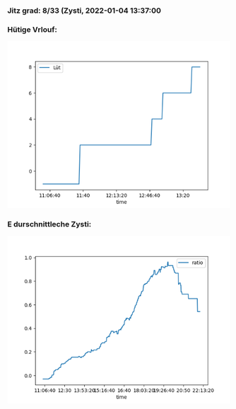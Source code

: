 ### Jitz grad: 8/33 (Zysti, 2022-01-04 13:37:00

### Hütige Vrlouf:
![Graph](Today.png)

### E durschnittleche Zysti:
![Graph](Zysti.png)